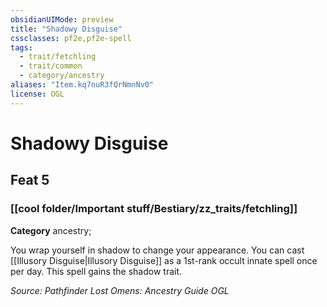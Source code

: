 ```yaml
---
obsidianUIMode: preview
title: "Shadowy Disguise"
cssclasses: pf2e,pf2e-spell
tags:
  - trait/fetchling
  - trait/common
  - category/ancestry
aliases: "Item.kq7nuR3fQrNmnNv0"
license: OGL
---
```

# Shadowy Disguise
## Feat 5
### [[cool folder/Important stuff/Bestiary/zz_traits/fetchling]]

**Category** ancestry; 




You wrap yourself in shadow to change your appearance. You can cast [[Illusory Disguise|Illusory Disguise]] as a 1st-rank occult innate spell once per day. This spell gains the shadow trait.

*Source: Pathfinder Lost Omens: Ancestry Guide*
*OGL*